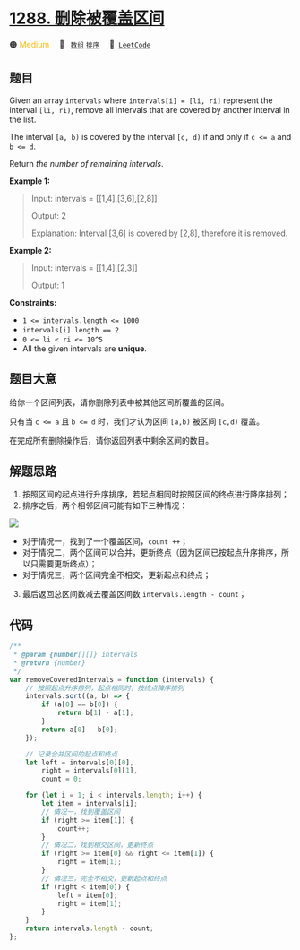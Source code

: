 # [1288. 删除被覆盖区间](https://leetcode.com/problems/remove-covered-intervals)

🟠 <font color=#ffb800>Medium</font>&emsp; 🔖&ensp; [`数组`](/tag/array.md) [`排序`](/tag/sorting.md)&emsp; 🔗&ensp;[`LeetCode`](https://leetcode.com/problems/remove-covered-intervals)

## 题目

Given an array `intervals` where `intervals[i] = [li, ri]` represent the
interval `[li, ri)`, remove all intervals that are covered by another interval
in the list.

The interval `[a, b)` is covered by the interval `[c, d)` if and only if `c <=
a` and `b <= d`.

Return _the number of remaining intervals_.

**Example 1:**

> Input: intervals = [[1,4],[3,6],[2,8]]
>
> Output: 2
>
> Explanation: Interval [3,6] is covered by [2,8], therefore it is removed.

**Example 2:**

> Input: intervals = [[1,4],[2,3]]
>
> Output: 1

**Constraints:**

- `1 <= intervals.length <= 1000`
- `intervals[i].length == 2`
- `0 <= li < ri <= 10^5`
- All the given intervals are **unique**.

## 题目大意

给你一个区间列表，请你删除列表中被其他区间所覆盖的区间。

只有当 `c <= a` 且 `b <= d` 时，我们才认为区间 `[a,b)` 被区间 `[c,d)` 覆盖。

在完成所有删除操作后，请你返回列表中剩余区间的数目。

## 解题思路

1.  按照区间的起点进行升序排序，若起点相同时按照区间的终点进行降序排列；
2.  排序之后，两个相邻区间可能有如下三种情况：

![](../../assets/image/1288.png)

- 对于情况一，找到了一个覆盖区间，`count ++`；
- 对于情况二，两个区间可以合并，更新终点（因为区间已按起点升序排序，所以只需要更新终点）；
- 对于情况三，两个区间完全不相交，更新起点和终点；

3. 最后返回总区间数减去覆盖区间数 `intervals.length - count`；

## 代码

```javascript
/**
 * @param {number[][]} intervals
 * @return {number}
 */
var removeCoveredIntervals = function (intervals) {
	// 按照起点升序排列，起点相同时，按终点降序排列
	intervals.sort((a, b) => {
		if (a[0] == b[0]) {
			return b[1] - a[1];
		}
		return a[0] - b[0];
	});

	// 记录合并区间的起点和终点
	let left = intervals[0][0],
		right = intervals[0][1],
		count = 0;

	for (let i = 1; i < intervals.length; i++) {
		let item = intervals[i];
		// 情况一，找到覆盖区间
		if (right >= item[1]) {
			count++;
		}
		// 情况二，找到相交区间，更新终点
		if (right >= item[0] && right <= item[1]) {
			right = item[1];
		}
		// 情况三，完全不相交，更新起点和终点
		if (right < item[0]) {
			left = item[0];
			right = item[1];
		}
	}
	return intervals.length - count;
};
```
